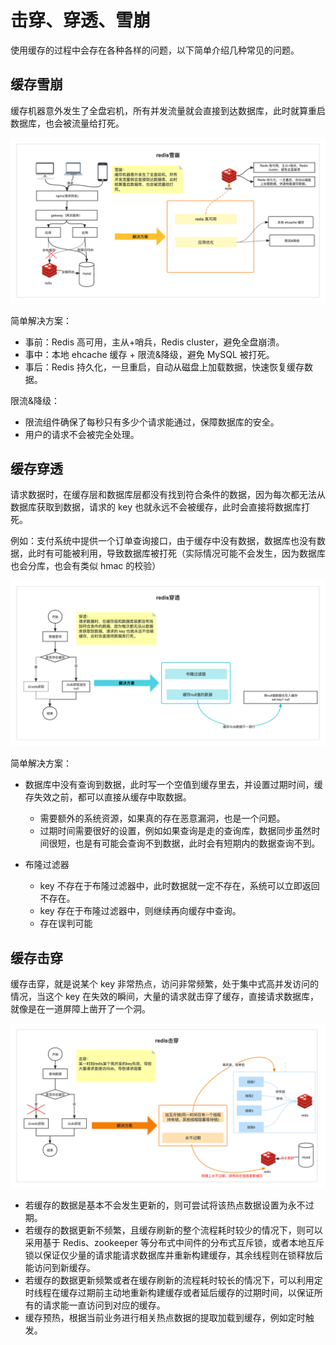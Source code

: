 # 击穿、穿透、雪崩

使用缓存的过程中会存在各种各样的问题，以下简单介绍几种常见的问题。

## 缓存雪崩

缓存机器意外发生了全盘宕机，所有并发流量就会直接到达数据库，此时就算重启数据库，也会被流量给打死。

![image-20230910171726917](image/image-20230910171726917.png)

简单解决方案：

- 事前：Redis 高可用，主从+哨兵，Redis cluster，避免全盘崩溃。
- 事中：本地 ehcache 缓存 + 限流&降级，避免 MySQL 被打死。
- 事后：Redis 持久化，一旦重启，自动从磁盘上加载数据，快速恢复缓存数据。

限流&降级：

- 限流组件确保了每秒只有多少个请求能通过，保障数据库的安全。
- 用户的请求不会被完全处理。

## 缓存穿透

请求数据时，在缓存层和数据库层都没有找到符合条件的数据，因为每次都无法从数据库获取到数据，请求的 key 也就永远不会被缓存，此时会直接将数据库打死。

例如：支付系统中提供一个订单查询接口，由于缓存中没有数据，数据库也没有数据，此时有可能被利用，导致数据库被打死（实际情况可能不会发生，因为数据库也会分库，也会有类似 hmac 的校验）

![image-20230910171754823](image/image-20230910171754823.png)

简单解决方案：

- 数据库中没有查询到数据，此时写一个空值到缓存里去，并设置过期时间，缓存失效之前，都可以直接从缓存中取数据。
  - 需要额外的系统资源，如果真的存在恶意漏洞，也是一个问题。
  - 过期时间需要很好的设置，例如如果查询是走的查询库，数据同步虽然时间很短，也是有可能会查询不到数据，此时会有短期内的数据查询不到。

- 布隆过滤器
  - key 不存在于布隆过滤器中，此时数据就一定不存在，系统可以立即返回不存在。
  - key 存在于布隆过滤器中，则继续再向缓存中查询。
  - 存在误判可能

## 缓存击穿

缓存击穿，就是说某个 key 非常热点，访问非常频繁，处于集中式高并发访问的情况，当这个 key 在失效的瞬间，大量的请求就击穿了缓存，直接请求数据库，就像是在一道屏障上凿开了一个洞。

![image-20230910171823971](image/image-20230910171823971.png)

- 若缓存的数据是基本不会发生更新的，则可尝试将该热点数据设置为永不过期。
- 若缓存的数据更新不频繁，且缓存刷新的整个流程耗时较少的情况下，则可以采用基于 Redis、zookeeper 等分布式中间件的分布式互斥锁，或者本地互斥锁以保证仅少量的请求能请求数据库并重新构建缓存，其余线程则在锁释放后能访问到新缓存。
- 若缓存的数据更新频繁或者在缓存刷新的流程耗时较长的情况下，可以利用定时线程在缓存过期前主动地重新构建缓存或者延后缓存的过期时间，以保证所有的请求能一直访问到对应的缓存。
- 缓存预热，根据当前业务进行相关热点数据的提取加载到缓存，例如定时触发。